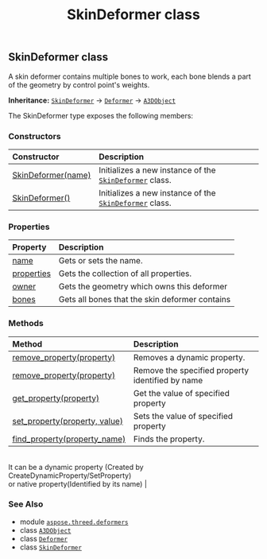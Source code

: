 ﻿---
title: SkinDeformer class
second_title: Aspose.3D for Python via .NET API References
description: 
type: docs
weight: 50
url: /python-net/aspose.threed.deformers/skindeformer/
is_root: false
---

## SkinDeformer class

A skin deformer contains multiple bones to work, each bone blends a part of the geometry by control point's weights.



**Inheritance:** [`SkinDeformer`](/3d/python-net/aspose.threed.deformers/skindeformer) → 
[`Deformer`](/3d/python-net/aspose.threed.deformers/deformer) → 
[`A3DObject`](/3d/python-net/aspose.threed/a3dobject)



The SkinDeformer type exposes the following members:

### Constructors
| Constructor | Description |
| :- | :- |
| [SkinDeformer(name)](/3d/python-net/aspose.threed.deformers/skindeformer/__init__/#str) | Initializes a new instance of the [`SkinDeformer`](/3d/python-net/aspose.threed.deformers/skindeformer) class. |
| [SkinDeformer()](/3d/python-net/aspose.threed.deformers/skindeformer/__init__/#) | Initializes a new instance of the [`SkinDeformer`](/3d/python-net/aspose.threed.deformers/skindeformer) class. |


### Properties
| Property | Description |
| :- | :- |
| [name](/3d/python-net/aspose.threed.deformers/skindeformer/name) | Gets or sets the name. |
| [properties](/3d/python-net/aspose.threed.deformers/skindeformer/properties) | Gets the collection of all properties. |
| [owner](/3d/python-net/aspose.threed.deformers/skindeformer/owner) | Gets the geometry which owns this deformer |
| [bones](/3d/python-net/aspose.threed.deformers/skindeformer/bones) | Gets all bones that the skin deformer contains |


### Methods
| Method | Description |
| :- | :- |
| [remove_property(property)](/3d/python-net/aspose.threed.deformers/skindeformer/remove_property/#Property) | Removes a dynamic property. |
| [remove_property(property)](/3d/python-net/aspose.threed.deformers/skindeformer/remove_property/#str) | Remove the specified property identified by name |
| [get_property(property)](/3d/python-net/aspose.threed.deformers/skindeformer/get_property/#str) | Get the value of specified property |
| [set_property(property, value)](/3d/python-net/aspose.threed.deformers/skindeformer/set_property/#str-any) | Sets the value of specified property |
| [find_property(property_name)](/3d/python-net/aspose.threed.deformers/skindeformer/find_property/#str) | Finds the property.<br/>It can be a dynamic property (Created by CreateDynamicProperty/SetProperty) <br/>or native property(Identified by its name) |



### See Also
* module [`aspose.threed.deformers`](..)
* class [`A3DObject`](/3d/python-net/aspose.threed/a3dobject)
* class [`Deformer`](/3d/python-net/aspose.threed.deformers/deformer)
* class [`SkinDeformer`](/3d/python-net/aspose.threed.deformers/skindeformer)
